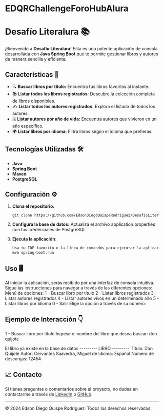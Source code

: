 # EDQRChallengeForoHubAlura
# Desafío Literalura 📚

¡Bienvenido a **Desafío Literalura**! Esta es una potente aplicación de consola desarrollada con **Java Spring Boot** que te permite gestionar libros y autores de manera sencilla y eficiente.

## Características 🚀

- 🔍 **Buscar libros por título:** Encuentra tus libros favoritos al instante.
- 📚 **Listar todos los libros registrados:** Descubre la colección completa de libros disponibles.
- ✍️ **Listar todos los autores registrados:** Explora el listado de todos los autores.
- 🗓️ **Listar autores por año de vida:** Encuentra autores que vivieron en un año específico.
- 🌍 **Listar libros por idioma:** Filtra libros según el idioma que prefieras.

## Tecnologías Utilizadas 🛠️

- **Java**
- **Spring Boot**
- **Maven**
- **PostgreSQL**

## Configuración ⚙️

1. **Clona el repositorio:**  
   ```bash
   git clone https://github.com/EdsonDiegoQuispeRodriguez/DesafioLiteralura.git
2. **Configura la base de datos:**
    Actualiza el archivo application.properties con tus credenciales de PostgreSQL.

3. **Ejecuta la aplicación:**
    ```bash
    Usa tu IDE favorito o la línea de comandos para ejecutar la aplicación:
    mvn spring-boot:run
## Uso 🖥️
Al iniciar la aplicación, serás recibido por una interfaz de consola intuitiva. Sigue las instrucciones para navegar a través de las diferentes opciones:
Menú de opciones:
1 - Buscar libro por título
2 - Listar libros registrados
3 - Listar autores registrados
4 - Listar autores vivos en un determinado año
5 - Listar libros por idioma
0 - Salir
Elige la opción a través de su número:

## Ejemplo de Interacción 👇

1 - Buscar libro por título
Ingrese el nombre del libro que desea buscar:
don quijote

El libro ya existe en la base de datos
--------- LIBRO ---------
Título: Don Quijote
Autor: Cervantes Saavedra, Miguel de
Idioma: Español
Número de descargas: 12454


## 📈 Contacto

Si tienes preguntas o comentarios sobre el proyecto, no dudes en contactarme a través de [LinkedIn](https://www.linkedin.com/in/edsondiegoquisperodriguez/) o [GitHub](https://github.com/EdsonDiegoQuispeRodriguez).

---

© 2024 Edson Diego Quispe Rodriguez. Todos los derechos reservados.